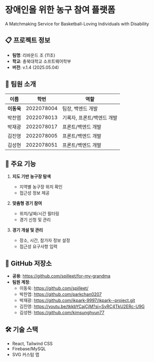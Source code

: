 # 장애인을 위한 농구 참여 플랫폼
A Matchmaking Service for Basketball-Loving Individuals with Disability

## 📋 프로젝트 정보
- **팀명**: 리바운드 조 (11조)
- **학교**: 충북대학교 소프트웨어학부
- **버전**: v.1.4 (2025.05.04)

## 👥 팀원 소개

| 이름 | 학번 | 역할 |
|------|------|------|
| **이동욱** | 2022078004 | 팀장, 백엔드 개발 |
| 박찬엽 | 2022078013 | 기록자, 프론트/백엔드 개발 |
| 박재광 | 2022078017 | 프론트/백엔드 개발 |
| 김진영 | 2022078005 | 프론트/백엔드 개발 |
| 김성현 | 2022078051 | 프론트/백엔드 개발 |

## 📱 주요 기능

1. **지도 기반 농구장 탐색**
   - 지역별 농구장 위치 확인
   - 접근성 정보 제공

2. **맞춤형 경기 참여**
   - 위치/날짜/시간 필터링
   - 경기 신청 및 관리

3. **경기 개설 및 관리**
   - 장소, 시간, 참가자 정보 설정
   - 접근성 요구사항 입력

## 🔗 GitHub 저장소
- **공용**: https://github.com/spilleet/for-my-grandma
- **팀원 계정**:
  - 이동욱: https://github.com/spilleet/
  - 박찬엽: https://github.com/parkchan0207
  - 박재광: https://github.com/jkpark-9997/jkpark--project.git
  - 김진영: https://youtu.be/tkkbYCajCjM?si=SvRC4TkU2ERc-U9G
  - 김성현: https://github.com/kimsunghyun77

## 🛠️ 기술 스택
- React, Tailwind CSS
- Firebase/MySQL
- SVG 커스텀 맵
